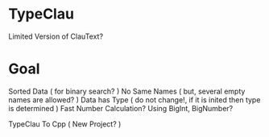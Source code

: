 # TypeClau
  Limited Version of ClauText?
  
# Goal
  Sorted Data ( for binary search? )
  No Same Names ( but, several empty names are allowed? )
  Data has Type ( do not change!, if it is inited then type is determined )
  Fast Number Calculation? 
  Using BigInt, BigNumber?
  
  TypeClau To Cpp ( New Project? )
  
